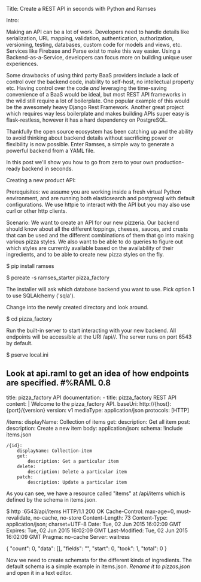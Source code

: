 Title: Create a REST API in seconds with Python and Ramses

Intro:

Making an API can be a lot of work. Developers need to handle details like serialization, URL mapping, validation, authentication, authorization, versioning, testing, databases, custom code for models and views, etc. Services like Firebase and Parse exist to make this way easier. Using a Backend-as-a-Service, developers can focus more on building unique user experiences.

Some drawbacks of using third party BaaS providers include a lack of control over the backend code, inability to self-host, no intellectual property etc. Having control over the code _and_ leveraging the time-saving convenience of a BaaS would be ideal, but most REST API frameworks in the wild still require a lot of boilerplate. One popular example of this would be the awesomely heavy Django Rest Framework. Another great project which requires way less boilerplate and makes building APIs super easy is flask-restless, however it has a hard dependency on PostgreSQL.

Thankfully the open source ecosystem has been catching up and the ability to avoid thinking about backend details without sacrificing power or flexibility is now possible. Enter Ramses, a simple way to generate a powerful backend from a YAML file.

In this post we'll show you how to go from zero to your own production-ready backend in seconds.

Creating a new product API:

Prerequisites: we assume you are working inside a fresh virtual Python environment, and are running both elasticsearch and postgresql with default configurations. We use httpie to interact with the API but you may also use curl or other http clients.

Scenario: We want to create an API for our new pizzeria. Our backend should know about all the different toppings, cheeses, sauces, and crusts that can be used and the different combinations of them that go into making various pizza styles. We also want to be able to do queries to figure out which styles are currently available based on the availability of their ingredients, and to be able to create new pizza styles on the fly.

$ pip install ramses

$ pcreate -s ramses_starter pizza_factory

The installer will ask which database backend you want to use. Pick option 1 to use SQLAlchemy ('sqla').

Change into the newly created directory and look around.

$ cd pizza_factory

Run the built-in server to start interacting with your new backend. All endpoints will be accessible at the URI /api/<endpoint-name>/<endpoint-id>. The server runs on port 6543 by default.

$ pserve local.ini

Look at api.raml to get an idea of how endpoints are specified.
#%RAML 0.8
---
title: pizza_factory API
documentation:
    - title: pizza_factory REST API
      content: |
        Welcome to the pizza_factory API.
baseUri: http://{host}:{port}/{version}
version: v1
mediaType: application/json
protocols: [HTTP]

/items:
    displayName: Collection of items
    get:
        description: Get all item
    post:
        description: Create a new item
        body:
            application/json:
                schema: !include items.json

    /{id}:
        displayName: Collection-item
        get:
            description: Get a particular item
        delete:
            description: Delete a particular item
        patch:
            description: Update a particular item

As you can see, we have a resource called "items" at /api/items which is defined by the schema in items.json.

$ http :6543/api/items
HTTP/1.1 200 OK
Cache-Control: max-age=0, must-revalidate, no-cache, no-store
Content-Length: 73
Content-Type: application/json; charset=UTF-8
Date: Tue, 02 Jun 2015 16:02:09 GMT
Expires: Tue, 02 Jun 2015 16:02:09 GMT
Last-Modified: Tue, 02 Jun 2015 16:02:09 GMT
Pragma: no-cache
Server: waitress

{
    "count": 0,
    "data": [],
    "fields": "",
    "start": 0,
    "took": 1,
    "total": 0
}

Now we need to create schemata for the different kinds of ingredients. The default schema is a simple example in items.json. _Rename it to pizzas.json_ and open it in a text editor.



